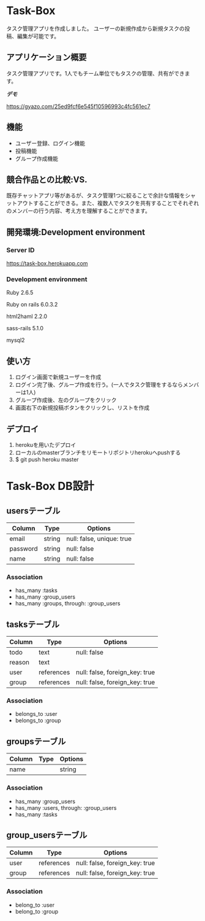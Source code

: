 # Task-Box
 
タスク管理アプリを作成しました。
ユーザーの新規作成から新規タスクの投稿、編集が可能です。
 
## アプリケーション概要
 
タスク管理アプリです。1人でもチーム単位でもタスクの管理、共有ができます。
 
***デモ***
 
https://gyazo.com/25ed9fcf6e545f10596993c4fc561ec7
 
## 機能
 
- ユーザー登録、ログイン機能
- 投稿機能
- グループ作成機能
 
## 競合作品との比較:VS.

既存チャットアプリ等があるが、タスク管理1つに絞ることで余計な情報をシャットアウトすることができる。また、複数人でタスクを共有することでそれぞれのメンバーの行う内容、考え方を理解することができます。
 
## 開発環境:Development environment
 
### Server ID

https://task-box.herokuapp.com

### Development environment

Ruby 2.6.5

Ruby on rails 6.0.3.2

html2haml 2.2.0

sass-rails 5.1.0

mysql2
 
## 使い方
 
1. ログイン画面で新規ユーザーを作成
2. ログイン完了後、グループ作成を行う。(一人でタスク管理をするならメンバーは1人)
3. グループ作成後、左のグループをクリック
4. 画面右下の新規投稿ボタンをクリックし、リストを作成
 
## デプロイ
 
1. herokuを用いたデプロイ
2. ローカルのmasterブランチをリモートリポジトリherokuへpushする
3. $ git push heroku master
 
# Task-Box DB設計

## usersテーブル
|Column|Type|Options|
|------|----|-------|
|email|string|null: false, unique: true|
|password|string|null: false|
|name|string|null: false|
### Association
- has_many :tasks
- has_many :group_users
- has_many :groups,  through:  :group_users

## tasksテーブル
|Column|Type|Options|
|------|----|-------|
|todo|text|null: false|
|reason|text|
|user|references|null: false, foreign_key: true|
|group|references|null: false, foreign_key: true|
### Association
- belongs_to :user
- belongs_to :group

## groupsテーブル
|Column|Type|Options|
|------|----|-------|
|name||string||null: false, unique: true|
### Association
- has_many :group_users
- has_many :users,  through:  :group_users
- has_many :tasks

## group_usersテーブル
|Column|Type|Options|
|------|----|-------|
|user|references|null: false, foreign_key: true|
|group|references|null: false, foreign_key: true|
### Association
- belong_to :user
- belong_to :group
